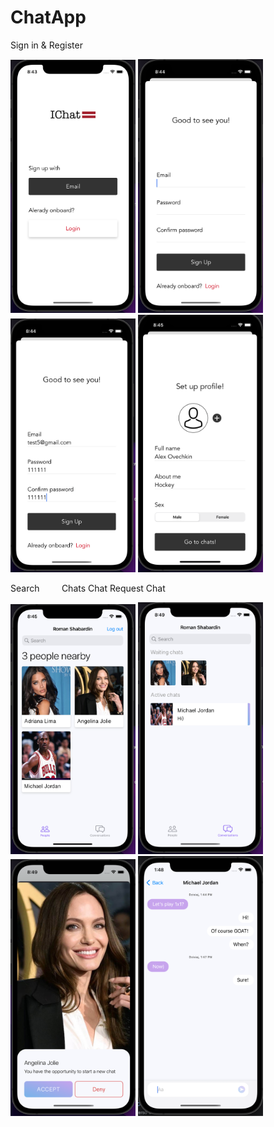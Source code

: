 # ChatApp

Sign in & Register

<img src="https://github.com/RomanSh01/ChatApp/blob/main/Снимок%20экрана%202022-04-20%20в%2008.43.49.png" width="200"> <img src="https://github.com/RomanSh01/ChatApp/blob/main/Снимок%20экрана%202022-04-20%20в%2008.44.11.png" width="200"> <img src="https://github.com/RomanSh01/ChatApp/blob/main/Снимок%20экрана%202022-04-20%20в%2008.44.36.png" width="200"> <img src="https://github.com/RomanSh01/ChatApp/blob/main/Снимок%20экрана%202022-04-20%20в%2008.45.17.png" width="200"> 

Search           &nbsp; &nbsp;  &nbsp;  &nbsp;             Chats                      Chat Request                         Chat

<img src="https://github.com/RomanSh01/ChatApp/blob/main/Снимок%20экрана%202022-04-20%20в%2008.45.46.png" width="200">  <img src="https://github.com/RomanSh01/ChatApp/blob/main/Снимок%20экрана%202022-04-20%20в%2008.49.29.png" width="200"> <img src="https://github.com/RomanSh01/ChatApp/blob/main/Снимок%20экрана%202022-04-20%20в%2008.49.42.png" width="200"> <img src="https://github.com/RomanSh01/ChatApp/blob/main/Снимок%20экрана%202022-04-20%20в%2013.48.42.png" width="200">

